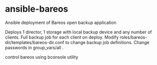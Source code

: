 ansible-bareos
==============

Ansible deployment of Bareos open backup application

Deploys 1 director, 1 storage with local backup device and any number of clients. 
Full backup job for each client on deploy. Modify roles/bareos-dir/templates/bareos-dir.conf to change backup job definitions.
Change passwords in group_vars/all .

control bareos using bconsole utility
